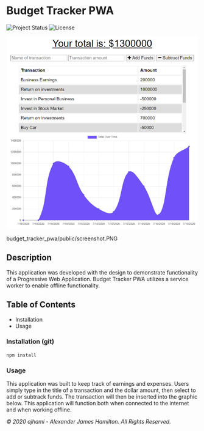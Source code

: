 # Budget Tracker PWA

![Project Status](https://img.shields.io/badge/status-ready-green)
![License](https://img.shields.io/badge/License-mit-blue)

![Screenshot](./public/screenshot.PNG)

budget_tracker_pwa/public/screenshot.PNG

## Description
This application was developed with the design to demonstrate functionality of a Progressive Web Application. Budget Tracker PWA utilizes a service worker to enable offline functionality.

## Table of Contents
- Installation
- Usage

### Installation (git)
```git
npm install
```
### Usage
This application was built to keep track of earnings and expenses. Users simply type in the title of a transaction and the dollar amount, then select to add or subtrack funds. The transaction will then be inserted into the graphic below. This application will function both when connected to the internet and when working offline.



*© 2020 ajhami - Alexander James Hamilton. All Rights Reserved.*
